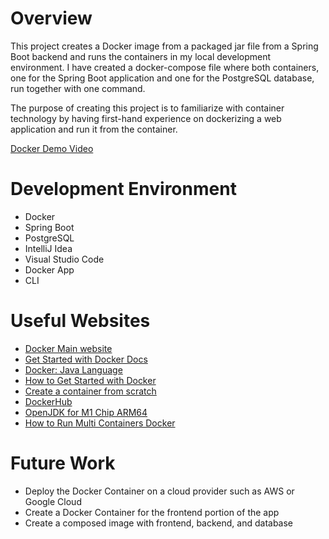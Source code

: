 # Overview
This project creates a Docker image from a packaged jar file from a Spring Boot backend and runs the containers in my local development environment. I have created a docker-compose file where both containers, one for the Spring Boot application and one for the PostgreSQL database, run together with one command. 

The purpose of creating this project is to familiarize with container technology by having first-hand experience on dockerizing a web application and run it from the container. 


[Docker Demo Video](https://youtu.be/ZYfFFmgWmHw)

# Development Environment

* Docker
* Spring Boot
* PostgreSQL
* IntelliJ Idea
* Visual Studio Code
* Docker App
* CLI

# Useful Websites


* [Docker Main website](https://www.docker.com/)
* [Get Started with Docker Docs](https://docs.docker.com/get-started/)
* [Docker: Java Language](https://docs.docker.com/language/java/)
* [How to Get Started with Docker](https://youtu.be/iqqDU2crIEQ)
* [Create a container from scratch](https://youtu.be/8fi7uSYlOdc)
* [DockerHub](https://hub.docker.com/)
* [OpenJDK for M1 Chip ARM64](https://hub.docker.com/r/arm64v8/openjdk/)
* [How to Run Multi Containers Docker](https://www.section.io/engineering-education/running-a-multi-container-springboot-postgresql-application-with-docker-compose/)


# Future Work

* Deploy the Docker Container on a cloud provider such as AWS or Google Cloud
* Create a Docker Container for the frontend portion of the app
* Create a composed image with frontend, backend, and database
